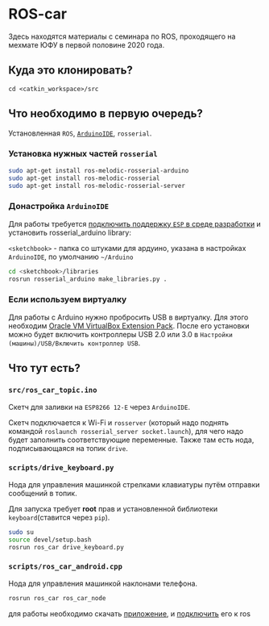 # ROS-car

Здесь находятся материалы с семинара по ROS, проходящего на мехмате ЮФУ в первой половине 2020 года.

## Куда это клонировать?

`cd <catkin_workspace>/src`

## Что необходимо в первую очередь?

Установленная `ROS`, [`ArduinoIDE`](https://www.arduino.cc/en/Main/Software), `rosserial`.

### Установка нужных частей `rosserial`
```bash
sudo apt-get install ros-melodic-rosserial-arduino
sudo apt-get install ros-melodic-rosserial
sudo apt-get install ros-melodic-rosserial-server
```

### Донастройка `ArduinoIDE`

Для работы требуется [подключить поддержку `ESP` в среде разработки](https://habr.com/ru/post/371853/) и установить rosserial_arduino library:

`<sketchbook>` - папка со штуками для ардуино, указана в настройках `ArduinoIDE`, по умолчанию `~/Arduino`

```bash
cd <sketchbook>/libraries
rosrun rosserial_arduino make_libraries.py .
```


### Если используем виртуалку

Для работы с Arduino нужно пробросить USB в виртуалку. Для этого необходим [Oracle VM VirtualBox Extension Pack](https://www.virtualbox.org/wiki/Downloads).
После его установки можно будет включить контроллеры USB 2.0 или 3.0 в `Настройки (машины)/USB/Включить контроллер USB`.


## Что тут есть?

### `src/ros_car_topic.ino`

Скетч для заливки на `ESP8266 12-E` через `ArduinoIDE`.

Скетч подключается к Wi-Fi и `rosserver` (который надо поднять командой `roslaunch rosserial_server socket.launch`), для чего надо будет заполнить соответствующие переменные. Также там есть нода, подписывающаяся на топик `drive`.

### `scripts/drive_keyboard.py`

Нода для управления машинкой стрелками клавиатуры путём отправки сообщений в топик.

Для запуска требует **root** прав и установленной библиотеки `keyboard`(ставится через `pip`).

```bash
sudo su
source devel/setup.bash
rosrun ros_car drive_keyboard.py
```
### `scripts/ros_car_android.cpp`

Нода для управления машинкой наклонами телефона.

```bash
rosrun ros_car ros_car_node
```

для работы необходимо скачать [приложение](https://play.google.com/store/apps/details?id=org.ros.android.sensors_driver&hl=ru), и [подключить](https://wiki.ros.org/android_sensors_driver/Tutorials/Connecting%20to%20a%20ROS%20Master) его к ros